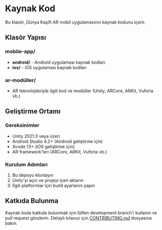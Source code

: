 # Kaynak Kod

Bu klasör, Dünya Kaşifi AR mobil uygulamasının kaynak kodunu içerir.

## Klasör Yapısı

### mobile-app/
- **android/** - Android uygulaması kaynak kodları
- **ios/** - iOS uygulaması kaynak kodları

### ar-modüller/
- AR teknolojileriyle ilgili kod ve modüller (Unity, ARCore, ARKit, Vuforia vb.)

## Geliştirme Ortamı

### Gereksinimler
- Unity 2021.3 veya üzeri
- Android Studio 4.2+ (Android geliştirme için)
- Xcode 13+ (iOS geliştirme için)
- AR framework'leri (ARCore, ARKit, Vuforia vb.)

### Kurulum Adımları
1. Bu depoyu klonlayın
2. Unity'yi açın ve projeyi içeri aktarın
3. İlgili platformlar için build ayarlarını yapın

## Katkıda Bulunma
Kaynak koda katkıda bulunmak için lütfen development branch'i kullanın ve pull request gönderin. Detaylı kılavuz için [CONTRIBUTING.md](../CONTRIBUTING.md) dosyasına bakın. 